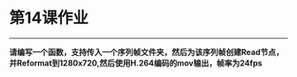 # 第14课作业
---
**请编写一个函数，支持传入一个序列帧文件夹，然后为该序列帧创建Read节点，并Reformat到1280x720,然后使用H.264编码的mov输出，帧率为24fps**
